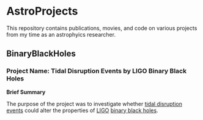 # AstroProjects

This repository contains publications, movies, and code on various projects from my time as an astrophyics researcher.

## BinaryBlackHoles

### Project Name: Tidal Disruption Events by LIGO Binary Black Holes

**Brief Summary**

The purpose of the project was to investigate whether [tidal disruption events](https://en.wikipedia.org/wiki/Tidal_disruption_event) could alter the properties of [LIGO](https://en.wikipedia.org/wiki/LIGO) [binary black holes](https://en.wikipedia.org/wiki/Binary_black_hole).
